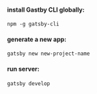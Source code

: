 

#### install Gastby CLI globally:

`npm -g gatsby-cli`


#### generate a new app:

`gatsby new new-project-name`

#### run server:

`gatsby develop`
